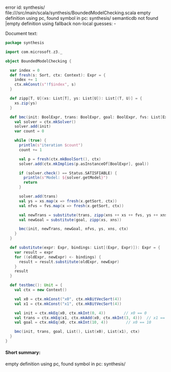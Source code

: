 error id: synthesis/
file://<WORKSPACE>/src/main/scala/synthesis/BoundedModelChecking.scala
empty definition using pc, found symbol in pc: synthesis/
semanticdb not found
|empty definition using fallback
non-local guesses:
	 -

Document text:

```scala
package synthesis

import com.microsoft.z3._

object BoundedModelChecking {

  var index = 0
  def fresh(s: Sort, ctx: Context): Expr = {
    index += 1
    ctx.mkConst(s"!f$index", s)
  }

  def zipp[T, U](xs: List[T], ys: List[U]): List[(T, U)] = {
    xs.zip(ys)
  }

  def bmc(init: BoolExpr, trans: BoolExpr, goal: BoolExpr, fvs: List[Expr], xs: List[Expr], xns: List[Expr], ctx: Context): Unit = {
    val solver = ctx.mkSolver()
    solver.add(init)
    var count = 0

    while (true) {
      println(s"iteration $count")
      count += 1

      val p = fresh(ctx.mkBoolSort(), ctx)
      solver.add(ctx.mkImplies(p.asInstanceOf[BoolExpr], goal))

      if (solver.check() == Status.SATISFIABLE) {
        println(s"Model: ${solver.getModel}")
        return
      }

      solver.add(trans)
      val ys = xs.map(x => fresh(x.getSort, ctx))
      val nfvs = fvs.map(x => fresh(x.getSort, ctx))

      val newTrans = substitute(trans, zipp(xns ++ xs ++ fvs, ys ++ xns ++ nfvs))
      val newGoal = substitute(goal, zipp(xs, xns))

      bmc(init, newTrans, newGoal, nfvs, ys, xns, ctx)
    }
  }

  def substitute(expr: Expr, bindings: List[(Expr, Expr)]): Expr = {
    var result = expr
    for ((oldExpr, newExpr) <- bindings) {
      result = result.substitute(oldExpr, newExpr)
    }
    result
  }

  def testbmc(): Unit = {
    val ctx = new Context()

    val x0 = ctx.mkConst("x0", ctx.mkBitVecSort(4))
    val x1 = ctx.mkConst("x1", ctx.mkBitVecSort(4))

    val init = ctx.mkEq(x0, ctx.mkInt(0, 4))        // x0 == 0
    val trans = ctx.mkEq(x1, ctx.mkAdd(x0, ctx.mkInt(3, 4)))  // x1 == x0 + 3
    val goal = ctx.mkEq(x0, ctx.mkInt(10, 4))        // x0 == 10

    bmc(init, trans, goal, List(), List(x0), List(x1), ctx)
  }
}

```

#### Short summary: 

empty definition using pc, found symbol in pc: synthesis/